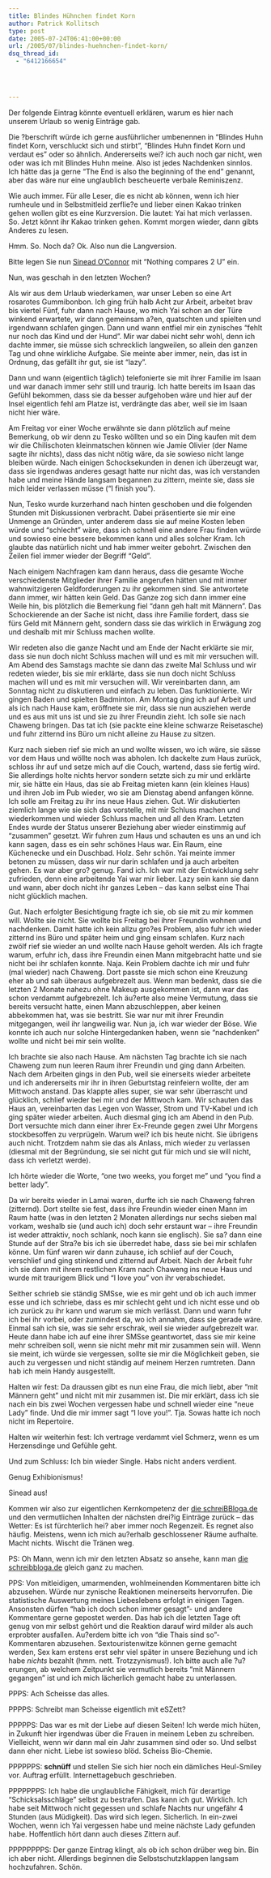 ```yaml
---
title: Blindes Hühnchen findet Korn
author: Patrick Kollitsch
type: post
date: 2005-07-24T06:41:00+00:00
url: /2005/07/blindes-huehnchen-findet-korn/
dsq_thread_id:
  - "6412166654"




---
```

Der folgende Eintrag könnte eventuell erklären, warum es hier nach unserem Urlaub so wenig Einträge gab.

Die ?berschrift würde ich gerne ausführlicher umbenennen in &#8220;Blindes Huhn findet Korn, verschluckt sich und stirbt&#8221;, &#8220;Blindes Huhn findet Korn und verdaut es&#8221; oder so ähnlich. Andererseits wei? ich auch noch gar nicht, wen oder was ich mit Blindes Huhn meine. Also ist jedes Nachdenken sinnlos. Ich hätte das ja gerne &#8220;The End is also the beginning of the end&#8221; genannt, aber das wäre nur eine unglaublich bescheuerte verbale Reminiszenz.

Wie auch immer. Für alle Leser, die es nicht ab können, wenn ich hier rumheule und in Selbstmitleid zerflie?e und lieber einen Kakao trinken gehen wollen gibt es eine Kurzversion. Die lautet: Yai hat mich verlassen. So. Jetzt könnt ihr Kakao trinken gehen. Kommt morgen wieder, dann gibts Anderes zu lesen.

Hmm. So. Noch da? Ok. Also nun die Langversion.

<gebrauchsanweisung>
  
Bitte legen Sie nun [Sinead O&#8217;Connor][1] mit &#8220;Nothing compares 2 U&#8221; ein.
  
</gebrauchsanweisung>

Nun, was geschah in den letzten Wochen? 

Als wir aus dem Urlaub wiederkamen, war unser Leben so eine Art rosarotes Gummibonbon. Ich ging früh halb Acht zur Arbeit, arbeitet brav bis viertel Fünf, fuhr dann nach Hause, wo mich Yai schon an der Türe winkend erwartete, wir dann gemeinsam a?en, quatschten und spielten und irgendwann schlafen gingen. Dann und wann entfiel mir ein zynisches &#8220;fehlt nur noch das Kind und der Hund&#8221;. Mir war dabei nicht sehr wohl, denn ich dachte immer, sie müsse sich schrecklich langweilen, so allein den ganzen Tag und ohne wirkliche Aufgabe. Sie meinte aber immer, nein, das ist in Ordnung, das gefällt ihr gut, sie ist &#8220;lazy&#8221;.

Dann und wann (eigentlich täglich) telefonierte sie mit ihrer Familie im Isaan und war danach immer sehr still und traurig. Ich hatte bereits im Isaan das Gefühl bekommen, dass sie da besser aufgehoben wäre und hier auf der Insel eigentlich fehl am Platze ist, verdrängte das aber, weil sie im Isaan nicht hier wäre.

Am Freitag vor einer Woche erwähnte sie dann plötzlich auf meine Bemerkung, ob wir denn zu Tesko wöllten und so ein Ding kaufen mit dem wir die Chilischoten kleinmatschen können wie Jamie Olivier (der Name sagte ihr nichts), dass das nicht nötig wäre, da sie sowieso nicht lange bleiben würde. Nach einigen Schocksekunden in denen ich überzeugt war, dass sie irgendwas anderes gesagt hatte nur nicht das, was ich verstanden habe und meine Hände langsam begannen zu zittern, meinte sie, dass sie mich leider verlassen müsse (&#8220;I finish you&#8221;).

Nun, Tesko wurde kurzerhand nach hinten geschoben und die folgenden Stunden mit Diskussionen verbracht. Dabei präsentierte sie mir eine Unmenge an Gründen, unter anderem dass sie auf meine Kosten leben würde und &#8220;schlecht&#8221; wäre, dass ich schnell eine andere Frau finden würde und sowieso eine bessere bekommen kann und alles solcher Kram. Ich glaubte das natürlich nicht und hab immer weiter gebohrt. Zwischen den Zeilen fiel immer wieder der Begriff &#8220;Geld&#8221;.

Nach einigem Nachfragen kam dann heraus, dass die gesamte Woche verschiedenste Mitglieder ihrer Familie angerufen hätten und mit immer wahnwitzigeren Geldforderungen zu ihr gekommen sind. Sie antwortete dann immer, wir hätten kein Geld. Das Ganze zog sich dann immer eine Weile hin, bis plötzlich die Bemerkung fiel &#8220;dann geh halt mit Männern&#8221;. Das Schockierende an der Sache ist nicht, dass ihre Familie fordert, dass sie fürs Geld mit Männern geht, sondern dass sie das wirklich in Erwägung zog und deshalb mit mir Schluss machen wollte.

Wir redeten also die ganze Nacht und am Ende der Nacht erklärte sie mir, dass sie nun doch nicht Schluss machen will und es mit mir versuchen will. Am Abend des Samstags machte sie dann das zweite Mal Schluss und wir redeten wieder, bis sie mir erklärte, dass sie nun doch nicht Schluss machen will und es mit mir versuchen will. Wir vereinbarten dann, am Sonntag nicht zu diskutieren und einfach zu leben. Das funktionierte. Wir gingen Baden und spielten Badminton. Am Montag ging ich auf Arbeit und als ich nach Hause kam, eröffnete sie mir, dass sie nun ausziehen werde und es aus mit uns ist und sie zu ihrer Freundin zieht. Ich solle sie nach Chaweng bringen. Das tat ich (sie packte eine kleine schwarze Reisetasche) und fuhr zitternd ins Büro um nicht alleine zu Hause zu sitzen. 

Kurz nach sieben rief sie mich an und wollte wissen, wo ich wäre, sie sässe vor dem Haus und wöllte noch was abholen. Ich dackelte zum Haus zurück, schloss ihr auf und setze mich auf die Couch, wartend, dass sie fertig wird. Sie allerdings holte nichts hervor sondern setzte sich zu mir und erklärte mir, sie hätte ein Haus, das sie ab Freitag mieten kann (ein kleines Haus) und ihren Job im Pub wieder, wo sie am Dienstag abend anfangen könne. Ich solle am Freitag zu ihr ins neue Haus ziehen. Gut. Wir diskutierten ziemlich lange wie sie sich das vorstelle, mit mir Schluss machen und wiederkommen und wieder Schluss machen und all den Kram. Letzten Endes wurde der Status unserer Beziehung aber wieder einstimmig auf &#8220;zusammen&#8221; gesetzt. Wir fuhren zum Haus und schauten es uns an und ich kann sagen, dass es ein sehr schönes Haus war. Ein Raum, eine Küchenecke und ein Duschbad. Holz. Sehr schön. Yai meinte immer betonen zu müssen, dass wir nur darin schlafen und ja auch arbeiten gehen. Es war aber gro? genug. Fand ich. Ich war mit der Entwicklung sehr zufrieden, denn eine arbeitende Yai war mir lieber. Lazy sein kann sie dann und wann, aber doch nicht ihr ganzes Leben &#8211; das kann selbst eine Thai nicht glücklich machen.

Gut. Nach erfolgter Besichtigung fragte ich sie, ob sie mit zu mir kommen will. Wollte sie nicht. Sie wollte bis Freitag bei ihrer Freundin wohnen und nachdenken. Damit hatte ich kein allzu gro?es Problem, also fuhr ich wieder zitternd ins Büro und später heim und ging einsam schlafen. Kurz nach zwölf rief sie wieder an und wollte nach Hause geholt werden. Als ich fragte warum, erfuhr ich, dass ihre Freundin einen Mann mitgebracht hatte und sie nicht bei ihr schlafen konnte. Naja. Kein Problem dachte ich mir und fuhr (mal wieder) nach Chaweng. Dort passte sie mich schon eine Kreuzung eher ab und sah überaus aufgebrezelt aus. Wenn man bedenkt, dass sie die letzten 2 Monate nahezu ohne Makeup ausgekommen ist, dann war das schon verdammt aufgebrezelt. Ich äu?erte also meine Vermutung, dass sie bereits versucht hatte, einen Mann abzuschleppen, aber keinen abbekommen hat, was sie bestritt. Sie war nur mit ihrer Freundin mitgegangen, weil ihr langweilig war. Nun ja, ich war wieder der Böse. Wie konnte ich auch nur solche Hintergedanken haben, wenn sie &#8220;nachdenken&#8221; wollte und nicht bei mir sein wollte.

Ich brachte sie also nach Hause. Am nächsten Tag brachte ich sie nach Chaweng zum nun leeren Raum ihrer Freundin und ging dann Arbeiten. Nach dem Arbeiten gings in den Pub, weil sie einerseits wieder arbeitete und ich andererseits mir ihr in ihren Geburtstag reinfeiern wollte, der am Mittwoch anstand. Das klappte alles super, sie war sehr überrascht und glücklich, schlief wieder bei mir und der Mittwoch kam. Wir schauten das Haus an, vereinbarten das Legen von Wasser, Strom und TV-Kabel und ich ging später wieder arbeiten. Auch diesmal ging ich am Abend in den Pub. Dort versuchte mich dann einer ihrer Ex-Freunde gegen zwei Uhr Morgens stockbesoffen zu verprügeln. Warum wei? ich bis heute nicht. Sie übrigens auch nicht. Trotzdem nahm sie das als Anlass, mich wieder zu verlassen (diesmal mit der Begründung, sie sei nicht gut für mich und sie will nicht, dass ich verletzt werde). 

Ich hörte wieder die Worte, &#8220;one two weeks, you forget me&#8221; und &#8220;you find a better lady&#8221;.

Da wir bereits wieder in Lamai waren, durfte ich sie nach Chaweng fahren (zitternd). Dort stellte sie fest, dass ihre Freundin wieder einen Mann im Raum hatte (was in den letzten 2 Monaten allerdings nur sechs sieben mal vorkam, weshalb sie (und auch ich) doch sehr erstaunt war &#8211; ihre Freundin ist weder attraktiv, noch schlank, noch kann sie englisch). Sie sa? dann eine Stunde auf der Stra?e bis ich sie überredet habe, dass sie bei mir schlafen könne. Um fünf waren wir dann zuhause, ich schlief auf der Couch, verschlief und ging stinkend und zitternd auf Arbeit. Nach der Arbeit fuhr ich sie dann mit ihrem restlichen Kram nach Chaweng ins neue Haus und wurde mit traurigem Blick und &#8220;I love you&#8221; von ihr verabschiedet. 

Seither schrieb sie ständig SMSse, wie es mir geht und ob ich auch immer esse und ich schriebe, dass es mir schlecht geht und ich nicht esse und ob ich zurück zu ihr kann und warum sie mich verlässt. Dann und wann fuhr ich bei ihr vorbei, oder zumindest da, wo ich annahm, dass sie gerade wäre. Einmal sah ich sie, was sie sehr erschrak, weil sie wieder aufgebrezelt war. Heute dann habe ich auf eine ihrer SMSse geantwortet, dass sie mir keine mehr schreiben soll, wenn sie nicht mehr mit mir zusammen sein will. Wenn sie meint, ich würde sie vergessen, sollte sie mir die Möglichkeit geben, sie auch zu vergessen und nicht ständig auf meinem Herzen rumtreten. Dann hab ich mein Handy ausgestellt. 

Halten wir fest: Da draussen gibt es nun eine Frau, die mich liebt, aber &#8220;mit Männern geht&#8221; und nicht mit mir zusammen ist. Die mir erklärt, dass ich sie nach ein bis zwei Wochen vergessen habe und schnell wieder eine &#8220;neue Lady&#8221; finde. Und die mir immer sagt &#8220;I love you!&#8221;. Tja. Sowas hatte ich noch nicht im Repertoire.

Halten wir weiterhin fest: Ich vertrage verdammt viel Schmerz, wenn es um Herzensdinge und Gefühle geht.

Und zum Schluss: Ich bin wieder Single. Habs nicht anders verdient.

Genug Exhibionismus!

<gebrauchsanweisung>
  
Sinead aus!
  
</gebrauchsanweisung>

Kommen wir also zur eigentlichen Kernkompetenz der [die schreiBBloga.de][2] und den vermutlichen Inhalten der nächsten drei?ig Einträge zurück &#8211; das Wetter: Es ist fürchterlich hei? aber immer noch Regenzeit. Es regnet also häufig. Meistens, wenn ich mich au?erhalb geschlossener Räume aufhalte. Macht nichts. Wischt die Tränen weg.

PS: Oh Mann, wenn ich mir den letzten Absatz so ansehe, kann man [die schreibbloga.de][3] gleich ganz zu machen.

PPS: Von mitleidigen, umarmenden, wohlmeinenden Kommentaren bitte ich abzusehen. Würde nur zynische Reaktionen meinerseits hervorrufen. Die statistische Auswertung meines Liebeslebens erfolgt in einigen Tagen. Ansonsten dürfen &#8220;hab ich doch schon immer gesagt&#8221;- und andere Kommentare gerne gepostet werden. Das hab ich die letzten Tage oft genug von mir selbst gehört und die Reaktion darauf wird milder als auch erprobter ausfallen. Au?erdem bitte ich von &#8220;die Thais sind so&#8221;-Kommentaren abzusehen. Sextouristenwitze können gerne gemacht werden, Sex kam erstens erst sehr viel später in unsere Beziehung und ich habe _nichts_ bezahlt (hmm. nett. Trotzzynismus!). Ich bitte auch alle ?u?erungen, ab welchem Zeitpunkt sie vermutlich bereits &#8220;mit Männern gegangen&#8221; ist und ich mich lächerlich gemacht habe zu unterlassen.

PPPS: Ach Scheisse das alles. 

PPPPS: Schreibt man Scheisse eigentlich mit eSZett?

PPPPPS: Das war es mit der Liebe auf diesen Seiten! Ich werde mich hüten, in Zukunft hier irgendwas über die Frauen in meinem Leben zu schreiben. Vielleicht, wenn wir dann mal ein Jahr zusammen sind oder so. Und selbst dann eher nicht. Liebe ist sowieso blöd. Scheiss Bio-Chemie. 

PPPPPPS: **schnüff** und stellen Sie sich hier noch ein dämliches Heul-Smiley vor. Auftrag erfüllt. Internettagebuch geschrieben.

PPPPPPPS: Ich habe die unglaubliche Fähigkeit, mich für derartige &#8220;Schicksalsschläge&#8221; selbst zu bestrafen. Das kann ich gut. Wirklich. Ich habe seit Mittwoch nicht gegessen und schlafe Nachts nur ungefähr 4 Stunden (aus Müdigkeit). Das wird sich legen. Sicherlich. In ein-zwei Wochen, wenn ich Yai vergessen habe und meine nächste Lady gefunden habe. Hoffentlich hört dann auch dieses Zittern auf.

PPPPPPPPS: Der ganze Eintrag klingt, als ob ich schon drüber weg bin. Bin ich aber nicht. Allerdings beginnen die Selbstschutzklappen langsam hochzufahren. Schön.

 [1]: http://www.sinead-oconnor.com/
 [2]: http://die.schreibbloga.de
 [3]: http://die.schreiBBloga.de